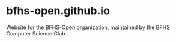 # bfhs-open.github.io
Website for the BFHS-Open organization, maintained by the BFHS Computer Science Club
